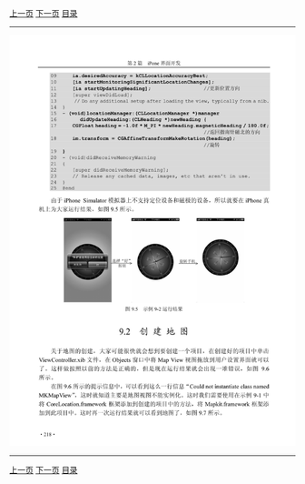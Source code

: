 [上一页](229.md) [下一页](231.md) [目录](../README.md)

***

![230](../images/230.png)

***

[上一页](229.md) [下一页](231.md) [目录](../README.md)